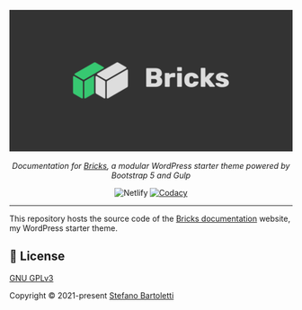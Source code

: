 ![Bricks](/docs/.vuepress/public/preview.png)

<div align="center">

*Documentation for [Bricks](https://github.com/stefanobartoletti/bricks), a modular WordPress starter theme powered by Bootstrap 5 and Gulp*

![Netlify](https://img.shields.io/netlify/e87811e1-2155-441c-9b37-a530af318ff7)
[![Codacy](https://img.shields.io/codacy/grade/03863dfa01c44a8fb7f4e4e691948dd1)](https://app.codacy.com/gh/stefanobartoletti/bricks-docs)

---

</div>

This repository hosts the source code of the [Bricks documentation](https://bricks.stefanobartoletti.it/) website, my WordPress starter theme.

## 📝 License

[GNU GPLv3](https://github.com/stefanobartoletti/bricks/blob/master/LICENSE.txt)

Copyright © 2021-present [Stefano Bartoletti](https://github.com/stefanobartoletti)

